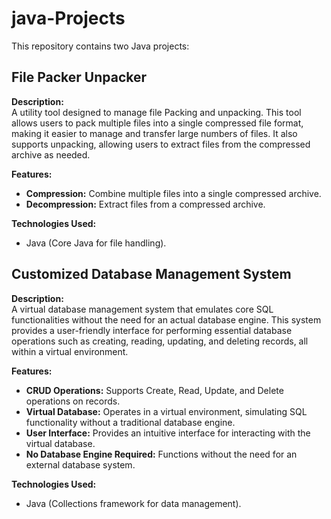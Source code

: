 # java-Projects

This repository contains two Java projects:

## **File Packer Unpacker**

**Description:**  
A utility tool designed to manage file Packing and unpacking. This tool allows users to pack multiple files into a single compressed file format, making it easier to manage and transfer large numbers of files. It also supports unpacking, allowing users to extract files from the compressed archive as needed.

**Features:**
- **Compression:** Combine multiple files into a single compressed archive.
- **Decompression:** Extract files from a compressed archive.

**Technologies Used:**
- Java (Core Java for file handling).

  

## **Customized Database Management System**

**Description:**  
A virtual database management system that emulates core SQL functionalities without the need for an actual database engine. This system provides a user-friendly interface for performing essential database operations such as creating, reading, updating, and deleting records, all within a virtual environment.

**Features:**
- **CRUD Operations:** Supports Create, Read, Update, and Delete operations on records.
- **Virtual Database:** Operates in a virtual environment, simulating SQL functionality without a traditional database engine.
- **User Interface:** Provides an intuitive interface for interacting with the virtual database.
- **No Database Engine Required:** Functions without the need for an external database system.

**Technologies Used:**
- Java (Collections framework for data management).


